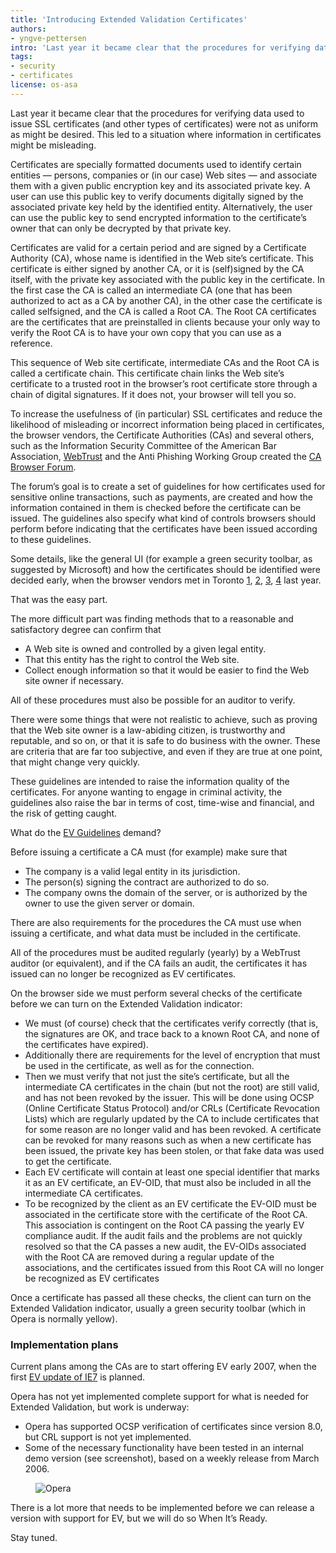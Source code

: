 ```yaml
---
title: 'Introducing Extended Validation Certificates'
authors:
- yngve-pettersen
intro: 'Last year it became clear that the procedures for verifying data used to issue SSL certificates (and other types of certificates) were not as uniform as might be desired. This led to a situation where information in certificates might be misleading.'
tags:
- security
- certificates
license: os-asa
---
```


Last year it became clear that the procedures for verifying data used to issue SSL certificates (and other types of certificates) were not as uniform as might be desired. This led to a situation where information in certificates might be misleading.

Certificates are specially formatted documents used to identify certain entities — persons, companies or (in our case) Web sites — and associate them with a given public encryption key and its associated private key. A user can use this public key to verify documents digitally signed by the associated private key held by the identified entity. Alternatively, the user can use the public key to send encrypted information to the certificate’s owner that can only be decrypted by that private key.

Certificates are valid for a certain period and are signed by a Certificate Authority (CA), whose name is identified in the Web site’s certificate. This certificate is either signed by another CA, or it is (self)signed by the CA itself, with the private key associated with the public key in the certificate. In the first case the CA is called an intermediate CA (one that has been authorized to act as a CA by another CA), in the other case the certificate is called selfsigned, and the CA is called a Root CA. The Root CA certificates are the certificates that are preinstalled in clients because your only way to verify the Root CA is to have your own copy that you can use as a reference.

This sequence of Web site certificate, intermediate CAs and the Root CA is called a certificate chain. This certificate chain links the Web site’s certificate to a trusted root in the browser’s root certificate store through a chain of digital signatures. If it does not, your browser will tell you so.

To increase the usefulness of (in particular) SSL certificates and reduce the likelihood of misleading or incorrect information being placed in certificates, the browser vendors, the Certificate Authorities (CAs) and several others, such as the Information Security Committee of the American Bar Association, [WebTrust][1] and the Anti Phishing Working Group created the [CA Browser Forum][2].

[1]: http://www.webtrust.org/
[2]: http://www.cabforum.org

The forum’s goal is to create a set of guidelines for how certificates used for sensitive online transactions, such as payments, are created and how the information contained in them is checked before the certificate can be issued. The guidelines also specify what kind of controls browsers should perform before indicating that the certificates have been issued according to these guidelines.

Some details, like the general UI (for example a green security toolbar, as suggested by Microsoft) and how the certificates should be identified were decided early, when the browser vendors met in Toronto [1][3], [2][4], [3][5], [4][6] last year.

[3]: http://dot.kde.org/1132619164/
[4]: http://blogs.msdn.com/ie/archive/2005/11/21/495507.aspx
[5]: http://www.hecker.org/mozilla/ssl-ui
[6]: http://web.archive.org/web/20081014112932/https://www.opera.com/security/toronto/

That was the easy part.

The more difficult part was finding methods that to a reasonable and satisfactory degree can confirm that

- A Web site is owned and controlled by a given legal entity.
- That this entity has the right to control the Web site.
- Collect enough information so that it would be easier to find the Web site owner if necessary.

All of these procedures must also be possible for an auditor to verify.

There were some things that were not realistic to achieve, such as proving that the Web site owner is a law-abiding citizen, is trustworthy and reputable, and so on, or that it is safe to do business with the owner. These are criteria that are far too subjective, and even if they are true at one point, that might change very quickly.

These guidelines are intended to raise the information quality of the certificates. For anyone wanting to engage in criminal activity, the guidelines also raise the bar in terms of cost, time-wise and financial, and the risk of getting caught.

What do the [EV Guidelines][7] demand?

[7]: http://www.cabforum.org/

Before issuing a certificate a CA must (for example) make sure that

- The company is a valid legal entity in its jurisdiction.
- The person(s) signing the contract are authorized to do so.
- The company owns the domain of the server, or is authorized by the owner to use the given server or domain.

There are also requirements for the procedures the CA must use when issuing a certificate, and what data must be included in the certificate.

All of the procedures must be audited regularly (yearly) by a WebTrust auditor (or equivalent), and if the CA fails an audit, the certificates it has issued can no longer be recognized as EV certificates.

On the browser side we must perform several checks of the certificate before we can turn on the Extended Validation indicator:

- We must (of course) check that the certificates verify correctly (that is, the signatures are OK, and trace back to a known Root CA, and none of the certificates have expired).
- Additionally there are requirements for the level of encryption that must be used in the certificate, as well as for the connection.
- Then we must verify that not just the site’s certificate, but all the intermediate CA certificates in the chain (but not the root) are still valid, and has not been revoked by the issuer. This will be done using OCSP (Online Certificate Status Protocol) and/or CRLs (Certificate Revocation Lists) which are regularly updated by the CA to include certificates that for some reason are no longer valid and has been revoked. A certificate can be revoked for many reasons such as when a new certificate has been issued, the private key has been stolen, or that fake data was used to get the certificate.
- Each EV certificate will contain at least one special identifier that marks it as an EV certificate, an EV-OID, that must also be included in all the intermediate CA certificates.
- To be recognized by the client as an EV certificate the EV-OID must be associated in the certificate store with the certificate of the Root CA. This association is contingent on the Root CA passing the yearly EV compliance audit. If the audit fails and the problems are not quickly resolved so that the CA passes a new audit, the EV-OIDs associated with the Root CA are removed during a regular update of the associations, and the certificates issued from this Root CA will no longer be recognized as EV certificates

Once a certificate has passed all these checks, the client can turn on the Extended Validation indicator, usually a green security toolbar (which in Opera is normally yellow).

### Implementation plans

Current plans among the CAs are to start offering EV early 2007, when the first [EV update of IE7][8] is planned.

[8]: http://blogs.msdn.com/ie/archive/2006/11/07/improving-ssl-extended-validation-ev-ssl-certificates-coming-in-january.aspx

Opera has not yet implemented complete support for what is needed for Extended Validation, but work is underway:

- Opera has supported OCSP verification of certificates since version 8.0, but CRL support is not yet implemented.
- Some of the necessary functionality have been tested in an internal demo version (see screenshot), based on a weekly release from March 2006.

<figure block="figure">
	<img elem="media" src="{{ page.id }}/opera.gif" alt="Opera">
</figure>

There is a lot more that needs to be implemented before we can release a version with support for EV, but we will do so When It’s Ready.

Stay tuned.
